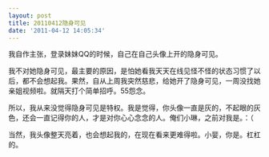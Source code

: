 ```yaml
---
layout: post
title: 20110412隐身可见
date: '2011-04-12 14:05:34'
---
```



 我自作主张，登录妹妹QQ的时候，自己在自己头像上开的隐身可见。

 我不对她隐身可见，最主要的原因，是怕她看我天天在线见怪不怪的状态习惯了以后，都不会想起我。果然，自从上周我突然慈悲，给她开了隐身可见，一周没找她亲姐视频啦。就隔天打个简单招呼。55怨念。

 所以，我从来没觉得隐身可见是特权。我是觉得，你头像一直是灰的，不起眼的灰色，还会一直记得你的人，才是对你心心念念的人。俺们小琳，之前对我是。：（

 当然，我头像整天亮着，也会想起我的，在现在看来更难得啦。小婓，你是。杠杠的。


